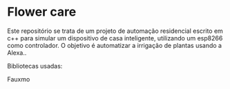 # Flower care

Este repositório se trata de um projeto de automação residencial escrito em c++ para simular um dispositivo de casa inteligente, utilizando um esp8266 como controlador. O objetivo é automatizar
a irrigação de plantas usando a Alexa.. 

Bibliotecas usadas:

Fauxmo

